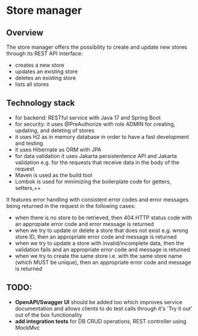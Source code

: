 # Store manager

## Overview

The store manager offers the possibility to create and update new stores through its REST API interface:
- creates a new store
- updates an existing store
- deletes an existing store
- lists all stores

## Technology stack

- for backend: RESTful service with Java 17 and Spring Boot
- for security: it uses @PreAuthorize with role ADMIN for creating, updating, and deleting of stores
- it uses H2 as in memory database in order to have a fast development and testing
- it uses Hibernate as ORM with JPA
- for data validation it uses Jakarta persistentence API and Jakarta validation e.g. for the requests that receive data
in the body of the request
- Maven is used as the build tool
- Lombok is used for minimizing the boilerplate code for getters, setters,++

It features error handling with consistent error codes and error messages being returned in the request in the following
cases:
- when there is no store to be retrieved, then 404 HTTP status code with an appropiate error code and error message is
returned
- when we try to update or delete a store that does not exist e.g. wrong store ID, then an appropriate error code and 
message is returned
- when we try to update a store with invalid/incomplete data, then the validation fails and an appropriate error code 
and message is returned
- when we try to create the same store i.e. with the same store name (which MUST be unique), then an appropriate error 
code and message is returned

## TODO: 
- **OpenAPI/Swagger UI** should be added too which improves service documentation and allows clients to do test
calls through it's 'Try it out' out of the box functionality
- **add integration tests** for DB CRUD operations, REST controller using MockMvc